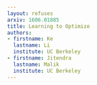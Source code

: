 ```yaml
---
layout: refuses
arxiv: 1606.01885
title: Learning to Optimize
authors:
- firstname: Ke
  lastname: Li
  institute: UC Berkeley
- firstname: Jitendra
  lastname: Malik
  institute: UC Berkeley
---
```

